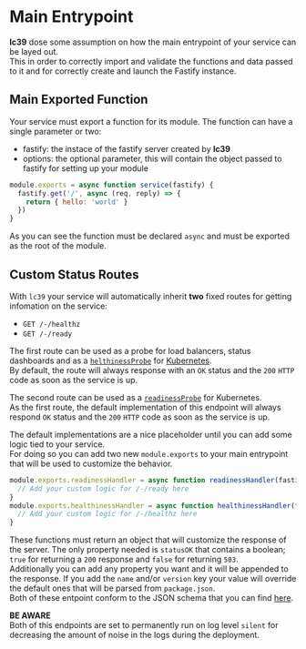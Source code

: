 # Main Entrypoint
**lc39** dose some assumption on how the main entrypoint of your service can be layed out.  
This in order to correctly import and validate the functions and data passed to it and for correctly create
and launch the Fastify instance.

## Main Exported Function
Your service must export a function for its module. The function can have a single parameter or two:
- fastify: the instace of the fastify server created by **lc39**
- options: the optional parameter, this will contain the object passed to fastify for setting up your module

```javascript
module.exports = async function service(fastify) {
  fastify.get('/', async (req, reply) => {
    return { hello: 'world' }
  })
}
```
As you can see the function must be declared `async` and must be exported as the root of the module.

## Custom Status Routes
With `lc39` your service will automatically inherit **two** fixed routes for getting infomation on the
service:

- `GET /-/healthz`
- `GET /-/ready`

The first route can be used as a probe for load balancers, status dashboards
and as a [`helthinessProbe`][k8s-deployment-probes] for [Kubernetes][k8s].  
By default, the route will always response with an `OK` status and the `200` `HTTP` code as soon as the service is up.

The second route can be used as a [`readinessProbe`][k8s-deployment-probes] for Kubernetes.  
As the first route, the default implementation of this endpoint will always respond
`OK` status and the `200` `HTTP` code as soon as the service is up.

The default implementations are a nice placeholder until you can add some logic tied to your service.  
For doing so you can add two new `module.exports` to your main entrypoint that will be used to customize
the behavior.

```javascript
module.exports.readinessHandler = async function readinessHandler(fastify) {
  // Add your custom logic for /-/ready here
}
module.exports.healthinessHandler = async function healthinessHandler(fastify) {
  // Add your custom logic for /-/healthz here
}
```

These functions must return an object that will customize the response of the server. The only property needed
is `statusOK` that contains a boolean; `true` for returning a `200` response and `false` for returning `503`.  
Additionally you can add any property you want and it will be appended to the response. If you add the `name`
and/or `version` key your value will override the default ones that will be parsed from `package.json`.  
Both of these entpoint conform to the JSON schema that you can find [here][status-routes-schema].

**BE AWARE**  
Both of this endpoints are set to permanently run on log level `silent` for decreasing the amount of noise in the
logs during the deployment.

[k8s]: https://kubernetes.io/
[k8s-deployment-probes]: https://kubernetes.io/docs/tasks/configure-pod-container/configure-liveness-readiness-probes/
[status-routes-schema]: ../lib/status-routes.schema.json
